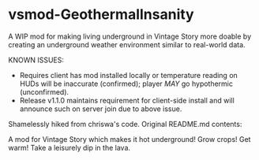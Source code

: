 # vsmod-GeothermalInsanity

A WIP mod for making living underground in Vintage Story more doable by creating an underground weather environment similar to real-world data.

KNOWN ISSUES:
- Requires client has mod installed locally or temperature reading on HUDs will be inaccurate (confirmed); player *MAY* go hypothermic (unconfirmed).
- Release v1.1.0 maintains requirement for client-side install and will announce such on server join due to above issue.

Shamelessly hiked from chriswa's code. Original README.md contents:

A mod for Vintage Story which makes it hot underground! Grow crops! Get warm! Take a leisurely dip in the lava.
